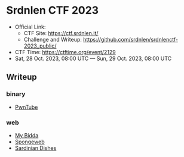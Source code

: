 # Srdnlen CTF 2023

- Official Link:
  - CTF Site: <https://ctf.srdnlen.it/>
  - Challenge and Writeup: <https://github.com/srdnlen/srdnlenctf-2023_public/>
- CTF Time: <https://ctftime.org/event/2129>
- Sat, 28 Oct. 2023, 08:00 UTC — Sun, 29 Oct. 2023, 08:00 UTC

## Writeup

### binary

- [PwnTube](binary/PwnTube/index.md)

### web

- [My Bidda](web/My_Bidda/index.md)
- [Spongeweb](web/Spongeweb/index.md)
- [Sardinian Dishes](web/Sardinian_Dishes/index.md)
